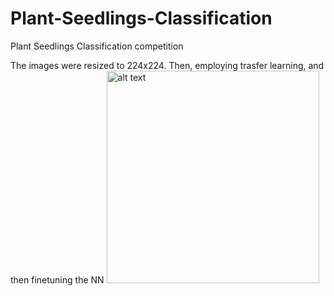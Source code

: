 # Plant-Seedlings-Classification
Plant Seedlings Classification competition

The images were resized to 224x224. Then, employing trasfer learning, and then finetuning the NN 
<img src="https://github.com/camilo1704/Plant-Seedlings-Classification/blob/master/Xcep.eps.jpg" alt="alt text" width="340" >

